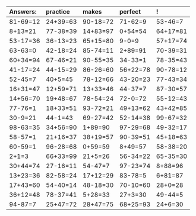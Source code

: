 | Answers: | practice | makes | perfect | ! |
| :--- | :--- | :--- | :--- | :--- |
| 81-69=12 | 24+39=63 | 90-18=72 | 71-62=9 | 53-46=7 | 
| 8+13=21 | 77-38=39 | 14+83=97 | 0+54=54 | 64+17=81 | 
| 53-17=36 | 36-13=23 | 65+15=80 | 9-0=9 | 57+17=74 | 
| 63-63=0 | 42-18=24 | 85-74=11 | 2+89=91 | 70-39=31 | 
| 60+34=94 | 67-46=21 | 90-55=35 | 34-33=1 | 78-35=43 | 
| 41-17=24 | 44-15=29 | 86-26=60 | 56+22=78 | 90-78=12 | 
| 52-45=7 | 40+5=45 | 78-12=66 | 43-20=23 | 77-43=34 | 
| 16+31=47 | 12+59=71 | 13+33=46 | 44-37=7 | 87-30=57 | 
| 14+56=70 | 19+48=67 | 78-54=24 | 72-0=72 | 55-12=43 | 
| 77-76=1 | 18+33=51 | 93-72=21 | 49+13=62 | 43+42=85 | 
| 30-9=21 | 44-1=43 | 69-27=42 | 52-14=38 | 99-67=32 | 
| 98-63=35 | 34+56=90 | 1+89=90 | 97-29=68 | 49-32=17 | 
| 58-57=1 | 21+16=37 | 38+19=57 | 90-39=51 | 45+18=63 | 
| 60-59=1 | 96-28=68 | 0+59=59 | 8+49=57 | 58-38=20 | 
| 2+1=3 | 66+33=99 | 21+5=26 | 56-34=22 | 65-35=30 | 
| 30+44=74 | 27-16=11 | 54-47=7 | 97-23=74 | 8+88=96 | 
| 13+23=36 | 82-58=24 | 17+12=29 | 83-78=5 | 6+81=87 | 
| 17+43=60 | 54-40=14 | 48-18=30 | 70-10=60 | 28+0=28 | 
| 36+12=48 | 78-37=41 | 5+28=33 | 27+3=30 | 49-44=5 | 
| 94-87=7 | 25+47=72 | 28+47=75 | 68+25=93 | 24+6=30 | 
